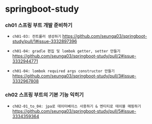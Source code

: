 # springboot-study

### ch01 스프링 부트 개발 준비하기

- `ch01-03: 컨트롤러 생성하기` https://github.com/seunga03/springboot-study/pull/1#issue-3332897396

- `ch01-04: gradle 편집 및 lombok getter, setter 만들기` https://github.com/seunga03/springboot-study/pull/2#issue-3332944771

- `ch01-04: lombok required args constructor 만들기` https://github.com/seunga03/springboot-study/pull/3#issue-3332967808

### ch02 스프링 부트의 기본 기능 익히기

- `ch02-01_to_04: jpa로 데이터베이스 사용하기 & 엔티티로 테이블 매핑하기` https://github.com/seunga03/springboot-study/pull/5#issue-3334359364
